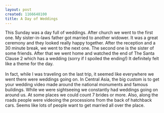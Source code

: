 ```yaml
--- 
layout: post
created: 1166648100
title: A Day of Weddings
---
```

This Sunday was a day full of weddings.  After church we went to the first one.  My sister-in-laws father got married to another widower.  It was a great ceremony and they looked really happy together.  After the reception and a 30 minute break, we went to the next one.  The second one is the sister of some friends.  After that we went home and watched the end of The Santa Clause 2 which has a wedding (sorry if I spoiled the ending!)  It definitely felt like a theme for the day.<br /><br />In fact, while I was traveling  on the last trip, it seemed like everywhere we went there were weddings going on.  In Central Asia, the big custom is to get your wedding video made around the national monuments and famous buildings.  While we were sightseeing we constantly had weddings going on around us.  At some places we could count 7 brides or more.  Also, along the roads people were videoing the processions from the back of hatchback cars.  Seems like lots of people want to get married all over the place.

